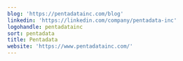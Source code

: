 ```yaml
---
blog: 'https://pentadatainc.com/blog'
linkedin: 'https://linkedin.com/company/pentadata-inc'
logohandle: pentadatainc
sort: pentadata
title: Pentadata
website: 'https://www.pentadatainc.com/'
---
```


